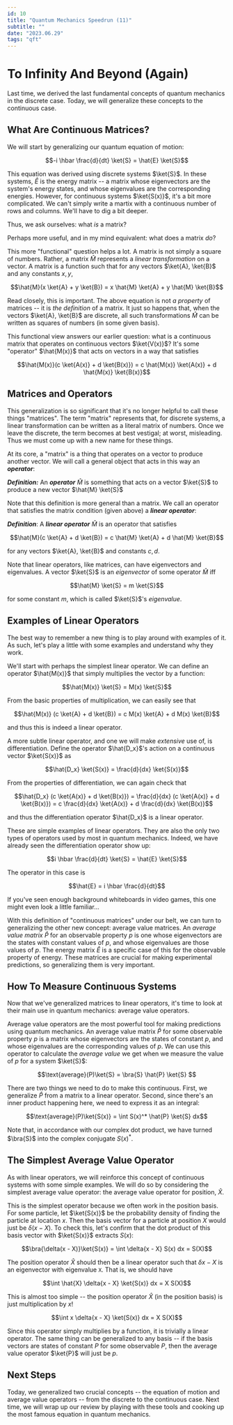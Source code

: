 ```yaml
---
id: 10
title: "Quantum Mechanics Speedrun (11)"
subtitle: ""
date: "2023.06.29"
tags: "qft"
---
```


# To Infinity And Beyond (Again)

Last time, we derived the last fundamental concepts of quantum mechanics in the discrete case. Today, we will generalize these concepts to the continuous case.

## What Are Continuous Matrices?

We will start by generalizing our quantum equation of motion:

```math
-i \hbar \frac{d}{dt} \ket{S} = \hat{E} \ket{S}
```

This equation was derived using discrete systems $`\ket{S}`$. In these systems, $`\hat{E}`$ is the energy matrix -- a matrix whose eigenvectors are the system's energy states, and whose eigenvalues are the corresponding energies. However, for continuous systems $`\ket{S(x)}`$, it's a bit more complicated. We can't simply write a martix with a continuous number of rows and columns. We'll have to dig a bit deeper.

Thus, we ask ourselves: what *is* a matrix?

Perhaps more useful, and in my mind equivalent: what does a matrix *do*?

This more "functional" question helps a lot. A matrix is not simply a square of numbers. Rather, a matrix $`\hat{M}`$ represents a *linear transformation* on a vector. A matrix is a function such that for any vectors $`\ket{A}, \ket{B}`$ and any constants $`x, y`$,

```math
\hat{M}(x \ket{A} + y \ket{B}) = x \hat{M} \ket{A} + y \hat{M} \ket{B}
```

Read closely, this is important. The above equation is not *a property* of matrices -- it is *the definition* of a matrix. It just so happens that, when the vectors $`\ket{A}, \ket{B}`$ are discrete, all such transformations $`\hat{M}`$ can be written as squares of numbers (in some given basis).

This functional view answers our earlier question: what is a continuous matrix that operates on continuous vectors $`\ket{V(x)}`$? It's some "operator" $`\hat{M(x)}`$ that acts on vectors in a way that satisfies

```math
\hat{M(x)}(c \ket{A(x)} + d \ket{B(x)}) = c \hat{M(x)} \ket{A(x)} + d \hat{M(x)} \ket{B(x)}
```

## Matrices and Operators

This generalization is so significant that it's no longer helpful to call these things "matrices". The term "matrix" represents that, for discrete systems, a linear transformation can be written as a literal matrix of numbers. Once we leave the discrete, the term becomes at best vestigal; at worst, misleading. Thus we must come up with a new name for these things.

At its core, a "matrix" is a thing that operates on a vector to produce another vector. We will call a general object that acts in this way an ***operator***:

***Definition:*** An ***operator*** $`\hat{M}`$ is something that acts on a vector $`\ket{S}`$ to produce a new vector $`\hat{M} \ket{S}`$

Note that this definition is more general than a matrix. We call an operator that satisfies the matrix condition (given above) a ***linear operator***:

***Definition***: A ***linear operator*** $`\hat{M}`$ is an operator that satisfies

```math
\hat{M}(c \ket{A} + d \ket{B}) = c \hat{M} \ket{A} + d \hat{M} \ket{B}
```

for any vectors $`\ket{A}, \ket{B}`$ and constants $`c, d`$.

Note that linear operators, like matrices, can have eigenvectors and eigenvalues. A vector $`\ket{S}`$ is an *eigenvector* of some operator $`\hat{M}`$ iff

```math
\hat{M} \ket{S} = m \ket{S}
```

for some constant $`m`$, which is called $`\ket{S}`$'s *eigenvalue*.

## Examples of Linear Operators

The best way to remember a new thing is to play around with examples of it. As such, let's play a little with some examples and understand why they work.

We'll start with perhaps the simplest linear operator. We can define an operator $`\hat{M(x)}`$ that simply multiplies the vector by a function:

```math
\hat{M(x)} \ket{S} = M(x) \ket{S}
```

From the basic properties of multiplication, we can easily see that

```math
\hat{M(x)} (c \ket{A} + d \ket{B}) = c M(x) \ket{A} + d M(x) \ket{B}
```

and thus this is indeed a linear operator.

A more subtle linear operator, and one we will make *extensive* use of, is differentiation. Define the operator $`\hat{D_x}`$'s action on a continuous vector $`\ket{S(x)}`$ as

```math
\hat{D_x} \ket{S(x)} = \frac{d}{dx} \ket{S(x)}
```

From the properties of differentiation, we can again check that

```math
\hat{D_x} (c \ket{A(x)} + d \ket{B(x)}) = \frac{d}{dx} (c \ket{A(x)} + d \ket{B(x)}) = c \frac{d}{dx} \ket{A(x)} + d \frac{d}{dx} \ket{B(x)}
```

and thus the differentiation operator $`\hat{D_x}`$ is a linear operator.

These are simple examples of linear operators. They are also the only two types of operators used by most in quantum mechanics. Indeed, we have already seen the differentiation operator show up:

```math
i \hbar \frac{d}{dt} \ket{S} = \hat{E} \ket{S}
```

The operator in this case is

```math
\hat{E} = i \hbar \frac{d}{dt}
```

If you've seen enough background whiteboards in video games, this one might even look a little familiar...

With this definition of "continuous matrices" under our belt, we can turn to generalizing the other new concept: average value matrices. An *average value matrix* $`\hat{P}`$ for an observable property $`p`$ is one whose eigenvectors are the states with constant values of $`p`$, and whose eigenvalues are those values of $`p`$. The energy matrix $`\hat{E}`$ is a specific case of this for the observable property of energy. These matrices are crucial for making experimental predictions, so generalizing them is very important.

## How To Measure Continuous Systems

Now that we've generalized matrices to linear operators, it's time to look at their main use in quantum mechanics: average value operators. 

Average value operators are the most powerful tool for making predictions using quantum mechanics. An average value matrix $`\hat{P}`$ for some observable property $`p`$ is a matrix whose eigenvectors are the states of constant $`p`$, and whose eigenvalues are the corresponding values of $`p`$. We can use this operator to calculate the *average value* we get when we measure the value of $`p`$ for a system $`\ket{S}`$:

```math
\text{average}(P)\ket{S} = \bra{S} \hat{P} \ket{S} 
```

There are two things we need to do to make this continuous. First, we generalize $`\hat{P}`$ from a matrix to a linear operator. Second, since there's an inner product happening here, we need to express it as an integral:

```math
\text{average}(P)\ket{S(x)} = \int S(x)^* \hat{P} \ket{S} dx
```

Note that, in accordance with our complex dot product, we have turned $`\bra{S}`$ into the complex conjugate $`S(x)^*`$.

## The Simplest Average Value Operator

As with linear operators, we will reinforce this concept of continuous systems with some simple examples. We will do so by considering the simplest average value operator: the average value operator for position, $`\hat{X}`$.

This is the simplest operator because we often work in the position basis. For some particle, let $`\ket{S(x)}`$ be the probability density of finding the particle at location $`x`$. Then the basis vector for a particle at position $`X`$ would just be $`\delta(x - X)`$. To check this, let's confirm that the dot product of this basis vector with $`\ket{S(x)}`$ extracts $`S(x)`$:

```math
\bra{\delta(x - X)}\ket{S(x)} = \int \delta{x - X} S(x) dx = S(X)
```

The position operator $`\hat{X}`$ should then be a linear operator such that $`\delta{x - X}`$ is an eigenvector with eigenvalue `X`. That is, we should have

```math
\int \hat{X} \delta{x - X} \ket{S(x)} dx = X S(X)
```

This is almost too simple -- the position operator $`\hat{X}`$ (in the position basis) is just multiplication by $`x`$!

```math
\int x \delta{x - X} \ket{S(x)} dx = X S(X)
```

Since this operator simply multiplies by a function, it is trivially a linear operator. The same thing can be generalized to any basis -- if the basis vectors are states of constant $`P`$ for some observable $`P`$, then the average value operator $`\ket{P}`$ will just be $`p`$.

## Next Steps

Today, we generalized two crucial concepts -- the equation of motion and average value operators -- from the discrete to the continuous case. Next time, we will wrap up our review by playing with these tools and cooking up the most famous equation in quantum mechanics.
